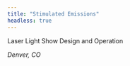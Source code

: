 ```yaml
---
title: "Stimulated Emissions"
headless: true
---
```

Laser Light Show Design and Operation

*Denver, CO*

